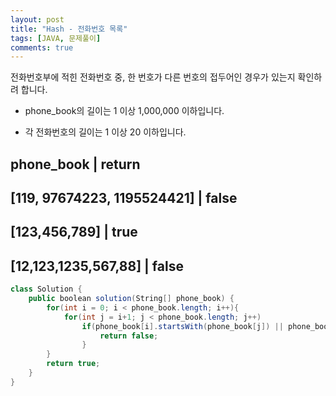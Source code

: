 ```yaml
---
layout: post
title: "Hash - 전화번호 목록"
tags: [JAVA, 문제풀이]
comments: true
---
```


전화번호부에 적힌 전화번호 중, 한 번호가 다른 번호의 접두어인 경우가 있는지 확인하려 합니다.

* phone_book의 길이는 1 이상 1,000,000 이하입니다.

* 각 전화번호의 길이는 1 이상 20 이하입니다.

phone_book |	return
--------------------------------------
[119, 97674223, 1195524421]	| false
-------------------------------------
[123,456,789] |	true
-------------------------------------
[12,123,1235,567,88] |	false
-----------------------------------




```cs
class Solution {
    public boolean solution(String[] phone_book) {
        for(int i = 0; i < phone_book.length; i++){
            for(int j = i+1; j < phone_book.length; j++)
                if(phone_book[i].startsWith(phone_book[j]) || phone_book[j].startsWith(phone_book[i])){
                    return false;
                }
        }
        return true;
    }
}
```
